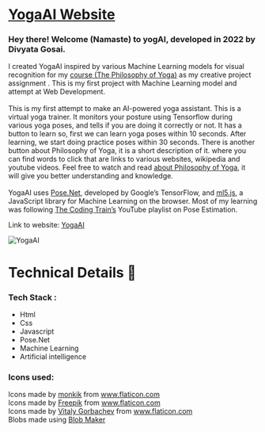 # <a href="divinelight2002.github.io/yogaai/" target="_blank" title="YogaAI">YogaAI Website</a> 

### Hey there! Welcome (Namaste) to yogAI, developed in 2022 by Divyata Gosai.
I created YogaAI inspired by various Machine Learning models for visual recognition for 
    my <a href="https://nexus.uwinnipeg.ca/d2l/home/42287" target="_blank">course (The Philosophy of Yoga)</a> as my creative project assignment .
    This is my first project with Machine Learning model and attempt at Web Development. 
    <br><br>
    This is my first attempt to make an AI-powered yoga assistant. This is a virtual yoga trainer.
    It monitors your posture using Tensorflow during various yoga poses, and tells if you are doing it correctly or not.
    It has a button to learn so, first we can learn yoga poses within 10 seconds.
    After learning, we start doing practice poses within 30 seconds.
    There is another button about Philosophy of Yoga, it is a short description of it.
    where you can find words to click that are links to various websites, wikipedia and youtube videos.
    Feel free to watch and read <a href="https://divinelight2002.github.io/YogaAI/philoYoga.html" target="_blank">about Philosophy of Yoga</a>, it will         give you better understanding and knowledge.<br>
    <br>YogaAI uses <a href="https://www.tensorflow.org/lite/models/pose_estimation/overview" target="_blank">Pose.Net</a>, developed by Google’s TensorFlow, and <a href="https://ml5js.org/" target="_blank">ml5.js</a>,
    a JavaScript library for Machine Learning on the browser. Most of my learning was following <a href="https://www.youtube.com/playlist?list=PLRqwX-V7Uu6YPSwT06y_AEYTqIwbeam3y" target="_blank">
    The Coding Train’s</a> YouTube playlist on Pose Estimation. <br>

Link to website: <a href="divinelight2002.github.io/yogaai/" target="_blank" title="yogAI">YogaAI</a> 

![YogaAI](https://github.com/divinelight2002/YogaAI/blob/main/Yoga%20AI%20Medium.jpeg)

# Technical Details 🔧
### Tech Stack : 
-   Html
-   Css
-   Javascript
-   Pose.Net
-   Machine Learning
-   Artificial intelligence

### Icons used:

<div>Icons made by <a href="https://www.flaticon.com/free-icon/chair_2647519" target="_blank" title="monkik">monkik</a> from <a href="https://www.flaticon.com/" target="_blank" title="Flaticon"> www.flaticon.com</a></div>
<div>Icons made by <a href="https://www.flaticon.com/authors/freepik" target="_blank" title="Freepik">Freepik</a> from <a href="[https://www.flaticon.com/](https://www.flaticon.com/)" target="_blank" title="Flaticon">www.flaticon.com</a></div>
<div>Icons made by <a href="https://www.flaticon.com/authors/vitaly-gorbachev" target="_blank" title="Vitaly Gorbachev">Vitaly Gorbachev</a> from <a href="https://www.flaticon.com/" target="_blank" title="Flaticon">www.flaticon.com</a></div>
<div>Blobs made using <a href="https://www.blobmaker.app/" target="_blank" title="BlobMaker">Blob Maker</a></div>
